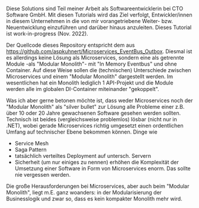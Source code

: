 Diese Solutions sind Teil meiner Arbeit als Softwareentwicklerin bei CTO Software GmbH. Mit diesen Tutorials wird das Ziel verfolgt, Entwickler/innen in diesem Unternehmen in die von mir vorangetriebene Weiter- bzw. Neuentwicklung einzuführen und darüber hinaus anzuleiten. Dieses Tutorial ist work-in-progress (Nov. 2022).

Der Quellcode dieses Repository entspricht dem aus https://github.com/aspkuhnert/Microservices_EventBus_Outbox. Diesmal ist es allerdings keine Lösung als Microservices, sondern eine als getrennte Module -als "Modular Monolith"- mit "In Memory Eventbus" und ohne Container. Auf diese Weise sollen die (technischen) Unterschiede zwischen Microservices und einem "Modular Monolith" dargestellt werden. Im wesentlichen hat ein Monolith lediglich 1 API-Projekt und die Module werden alle im globalen DI-Container miteinander "gekoppelt".

Was ich aber gerne betonen möchte ist, dass weder Microservices noch der "Modular Monolith" als "silver bullet" zur Lösung alle Probleme einer z.B. über 10 oder 20 Jahre gewachsenen Software gesehen werden sollten. Technisch ist beides (vergleichsweise problemlos) lösbar (nicht nur in .NET), wobei gerade Microservices richtig umgesetzt einen ordentlichen Umfang auf technischer Ebene bekommen können. Dinge wie 
- Service Mesh
- Saga Pattern
- tatsächlich verteiltes Deployment auf untersch. Servern
- Sicherheit
(um nur einiges zu nennen) erhöhen die Komplexität der Umsetzung einer Software in Form von Microservices enorm. Das sollte nie vergessen werden.

Die große Herausforderungen bei Microservices, aber auch beim "Modular Monolith", liegt m.E. ganz woanders: in der Modularisierung der Businesslogik und zwar so, dass es kein kompakter Monolith mehr wird.

